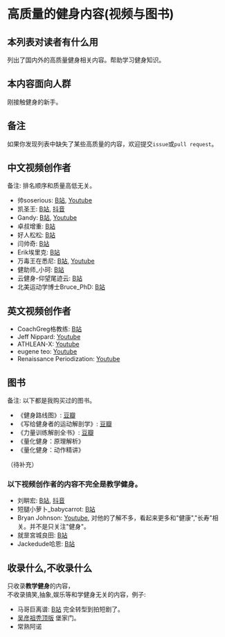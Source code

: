# 高质量的健身内容(视频与图书)

## 本列表对读者有什么用
列出了国内外的高质量健身相关内容。帮助学习健身知识。  

## 本内容面向人群
刚接触健身的新手。

## 备注
如果你发现列表中缺失了某些高质量的内容，欢迎提交`issue`或`pull request`。 


## 中文视频创作者
备注: 排名顺序和质量高低无关。

- 帅soserious: [B站](https://space.bilibili.com/66391032/video), [Youtube](https://www.youtube.com/@shuaisoserious/videos)
- 凯圣王: [B站](https://space.bilibili.com/2100737396/video), [抖音](https://www.douyin.com/user/MS4wLjABAAAAjnKGbRiPmA8tqEn8WAWSqr89M7HQhpxsJdXdgM6bebf2c9pxX4GRBWG9I6GmppEA)
- Gandy: [B站](https://space.bilibili.com/378067652/video), [Youtube](https://www.youtube.com/@gandy2748/videos)
- 卓叔增重: [B站](https://space.bilibili.com/22423090/video)
- 好人松松: [B站](https://space.bilibili.com/2078781964/video)
- 闫帅奇: [B站](https://space.bilibili.com/434378423/video)
- Erik埃里克: [B站](https://space.bilibili.com/23640791/video)
- 万毒王在悉尼: [B站](https://space.bilibili.com/594893550/video), [Youtube](https://www.youtube.com/@wanduwang/videos)
- 健助师_小珂: [B站](https://space.bilibili.com/330325021/video)
- 云健身-仰望尾迹云: [B站](https://space.bilibili.com/1879203169/video)
- 北美运动学博士Bruce_PhD: [B站](https://space.bilibili.com/1387592680/video)

## 英文视频创作者
- CoachGreg格教练: [B站](https://space.bilibili.com/1070980577/video)
- Jeff Nippard: [Youtube](https://www.youtube.com/@JeffNippard)
- ATHLEAN-X: [Youtube](https://www.youtube.com/@athleanx)
- eugene teo: [Youtube](https://www.youtube.com/@coacheugeneteo/videos)
- Renaissance Periodization: [Youtube](https://www.youtube.com/@RenaissancePeriodization)

## 图书
备注: 以下都是我购买过的图书。  

- 《健身路线图》: [豆瓣](https://book.douban.com/subject/36193374/)
- 《写给健身者的运动解剖学》: [豆瓣](https://book.douban.com/subject/36383532/)
- 《力量训练解剖全书》: [豆瓣](https://book.douban.com/subject/35619733/)
- 《量化健身：原理解析》
- 《量化健身：动作精讲》

（待补充）


### 以下视频创作者的内容不完全是教学健身。
- 刘畊宏: [B站](https://space.bilibili.com/516314775/video), [抖音](https://www.douyin.com/user/MS4wLjABAAAASwhiL0bRi1X_zs7UhAIO2udbD1F_XKrsJMOaukl1Io4?vid=7337206216893959434)
- 短腿小萝卜_babycarrot: [B站](https://space.bilibili.com/349219867/video)
- Bryan Johnson: [Youtube](https://www.youtube.com/@BryanJohnson), 对他的了解不多，看起来更多和"健康","长寿"相关。并不是只关注"健身"。
- 就昰宮城良田: [B站](https://space.bilibili.com/385529979/video)
- Jackedude哈恩: [B站](https://space.bilibili.com/430769865/video)


## 收录什么,不收录什么
只收录**教学健身**的内容，   
不收录搞笑,抽象,娱乐等和学健身无关的内容，例子:
- 马哥巨离谱: [B站](https://space.bilibili.com/298054634/video) 完全转型到拍短剧了。
- [吴彦祖秃顶版](https://space.bilibili.com/411379495/video) 堡家门。
- 常熟阿诺

